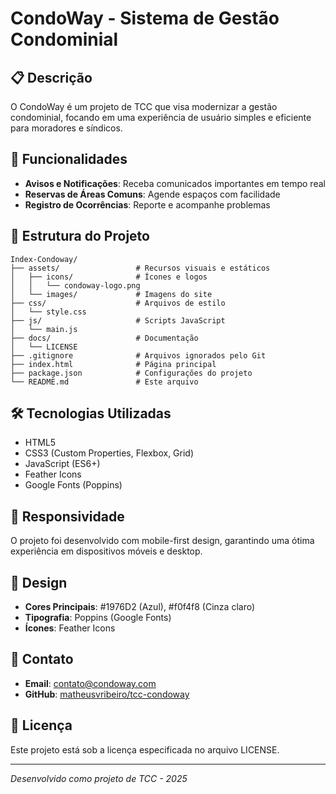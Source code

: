 # CondoWay - Sistema de Gestão Condominial

## 📋 Descrição
O CondoWay é um projeto de TCC que visa modernizar a gestão condominial, focando em uma experiência de usuário simples e eficiente para moradores e síndicos.

## 🚀 Funcionalidades
- **Avisos e Notificações**: Receba comunicados importantes em tempo real
- **Reservas de Áreas Comuns**: Agende espaços com facilidade
- **Registro de Ocorrências**: Reporte e acompanhe problemas

## 📁 Estrutura do Projeto
```
Index-Condoway/
├── assets/                 # Recursos visuais e estáticos
│   ├── icons/              # Ícones e logos
│   │   └── condoway-logo.png
│   └── images/             # Imagens do site
├── css/                    # Arquivos de estilo
│   └── style.css
├── js/                     # Scripts JavaScript
│   └── main.js
├── docs/                   # Documentação
│   └── LICENSE
├── .gitignore              # Arquivos ignorados pelo Git
├── index.html              # Página principal
├── package.json            # Configurações do projeto
└── README.md               # Este arquivo
```

## 🛠️ Tecnologias Utilizadas
- HTML5
- CSS3 (Custom Properties, Flexbox, Grid)
- JavaScript (ES6+)
- Feather Icons
- Google Fonts (Poppins)

## 📱 Responsividade
O projeto foi desenvolvido com mobile-first design, garantindo uma ótima experiência em dispositivos móveis e desktop.

## 🎨 Design
- **Cores Principais**: #1976D2 (Azul), #f0f4f8 (Cinza claro)
- **Tipografia**: Poppins (Google Fonts)
- **Ícones**: Feather Icons

## 📧 Contato
- **Email**: contato@condoway.com
- **GitHub**: [matheusvribeiro/tcc-condoway](https://github.com/matheusvribeiro/tcc-condoway)

## 📄 Licença
Este projeto está sob a licença especificada no arquivo LICENSE.

---
*Desenvolvido como projeto de TCC - 2025*
